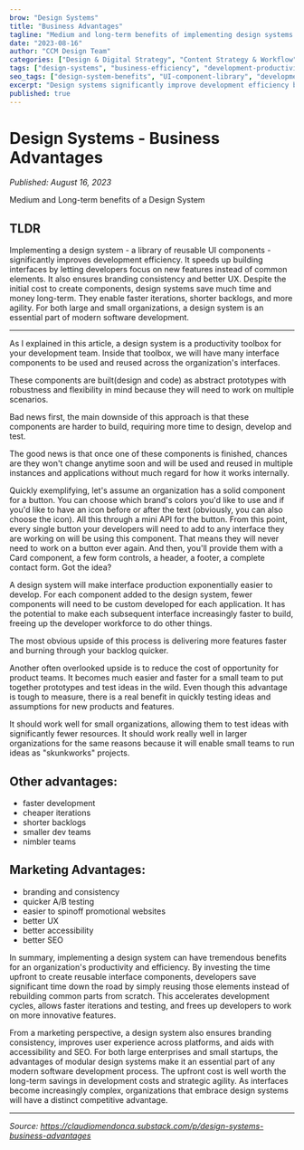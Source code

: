 ```yaml
---
brow: "Design Systems"
title: "Business Advantages"
tagline: "Medium and long-term benefits of implementing design systems that accelerate development, ensure consistency, and drive competitive advantage"
date: "2023-08-16"
author: "CCM Design Team"
categories: ["Design & Digital Strategy", "Content Strategy & Workflow"]
tags: ["design-systems", "business-efficiency", "development-productivity", "brand-consistency", "competitive-advantage"]
seo_tags: ["design-system-benefits", "UI-component-library", "development-efficiency", "brand-consistency", "faster-development", "design-system-ROI", "modular-design", "component-reusability", "design-productivity", "business-advantages"]
excerpt: "Design systems significantly improve development efficiency by providing reusable UI components that speed up interface building, ensure branding consistency, and enable faster iterations for both large and small organizations."
published: true
---
```


# Design Systems - Business Advantages

*Published: August 16, 2023*

Medium and Long-term benefits of a Design System

## TLDR

Implementing a design system - a library of reusable UI components - significantly improves development efficiency. It speeds up building interfaces by letting developers focus on new features instead of common elements. It also ensures branding consistency and better UX. Despite the initial cost to create components, design systems save much time and money long-term. They enable faster iterations, shorter backlogs, and more agility. For both large and small organizations, a design system is an essential part of modern software development.

---

As I explained in this article, a design system is a productivity toolbox for your development team. Inside that toolbox, we will have many interface components to be used and reused across the organization's interfaces.

These components are built(design and code) as abstract prototypes with robustness and flexibility in mind because they will need to work on multiple scenarios.

Bad news first, the main downside of this approach is that these components are harder to build, requiring more time to design, develop and test.

The good news is that once one of these components is finished, chances are they won't change anytime soon and will be used and reused in multiple instances and applications without much regard for how it works internally.

Quickly exemplifying, let's assume an organization has a solid component for a button. You can choose which brand's colors you'd like to use and if you'd like to have an icon before or after the text (obviously, you can also choose the icon). All this through a mini API for the button. From this point, every single button your developers will need to add to any interface they are working on will be using this component. That means they will never need to work on a button ever again. And then, you'll provide them with a Card component, a few form controls, a header, a footer, a complete contact form. Got the idea?

A design system will make interface production exponentially easier to develop. For each component added to the design system, fewer components will need to be custom developed for each application. It has the potential to make each subsequent interface increasingly faster to build, freeing up the developer workforce to do other things.

The most obvious upside of this process is delivering more features faster and burning through your backlog quicker.

Another often overlooked upside is to reduce the cost of opportunity for product teams. It becomes much easier and faster for a small team to put together prototypes and test ideas in the wild. Even though this advantage is tough to measure, there is a real benefit in quickly testing ideas and assumptions for new products and features.

It should work well for small organizations, allowing them to test ideas with significantly fewer resources. It should work really well in larger organizations for the same reasons because it will enable small teams to run ideas as "skunkworks" projects.

## Other advantages:

- faster development
- cheaper iterations
- shorter backlogs
- smaller dev teams
- nimbler teams

## Marketing Advantages:

- branding and consistency
- quicker A/B testing
- easier to spinoff promotional websites
- better UX
- better accessibility
- better SEO

In summary, implementing a design system can have tremendous benefits for an organization's productivity and efficiency. By investing the time upfront to create reusable interface components, developers save significant time down the road by simply reusing those elements instead of rebuilding common parts from scratch. This accelerates development cycles, allows faster iterations and testing, and frees up developers to work on more innovative features.

From a marketing perspective, a design system also ensures branding consistency, improves user experience across platforms, and aids with accessibility and SEO. For both large enterprises and small startups, the advantages of modular design systems make it an essential part of any modern software development process. The upfront cost is well worth the long-term savings in development costs and strategic agility. As interfaces become increasingly complex, organizations that embrace design systems will have a distinct competitive advantage.

---

*Source: https://claudiomendonca.substack.com/p/design-systems-business-advantages*